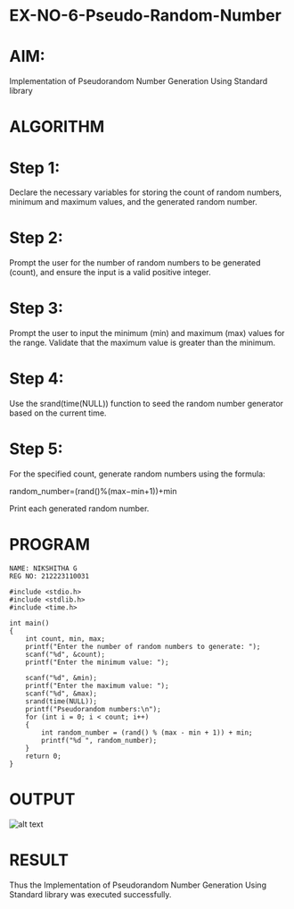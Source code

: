 # EX-NO-6-Pseudo-Random-Number

# AIM: 

Implementation of Pseudorandom Number Generation Using Standard library

# ALGORITHM
# Step 1:
Declare the necessary variables for storing the count of random numbers, minimum and maximum values, and the generated random number.

# Step 2:
Prompt the user for the number of random numbers to be generated (count), and ensure the input is a valid positive integer.

# Step 3:
Prompt the user to input the minimum (min) and maximum (max) values for the range. Validate that the maximum value is greater than the minimum.

# Step 4:
Use the srand(time(NULL)) function to seed the random number generator based on the current time.

# Step 5:
For the specified count, generate random numbers using the formula:

random_number=(rand()%(max−min+1))+min

Print each generated random number.
# PROGRAM
```
NAME: NIKSHITHA G
REG NO: 212223110031

#include <stdio.h>
#include <stdlib.h>
#include <time.h>

int main() 
{
    int count, min, max;
    printf("Enter the number of random numbers to generate: ");
    scanf("%d", &count);
    printf("Enter the minimum value: ");
    
    scanf("%d", &min);
    printf("Enter the maximum value: ");
    scanf("%d", &max);
    srand(time(NULL));
    printf("Pseudorandom numbers:\n");   
    for (int i = 0; i < count; i++) 
    {
        int random_number = (rand() % (max - min + 1)) + min;
        printf("%d ", random_number);
    }
    return 0;
}
```

# OUTPUT
![alt text](<Screenshot (29).png>)


# RESULT
   Thus the Implementation of Pseudorandom Number Generation Using Standard library was executed successfully.


